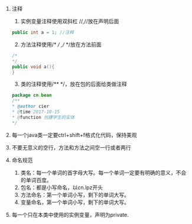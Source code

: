 1. 注释
    1. 实例变量注释使用双斜杠 //,//放在声明后面

    ```java
    public int a = 1; //注释
    ```

    2. 方法注释使用/* */ ,/* */放在方法前面

    ```java
    /*
    */
    public void a(){
    }    
    ```

    3. 类的注释使用/** */，放在包的后面给类做注释

    ```java
    package cn.bean    
    /**
    * @author cier
    * @time 2017-10-15
    * @function 创建学生的实体
    */
    ```
2. 每一个java类一定要ctrl+shift+f格式化代码，保持美观
3. 不要无意义的空行，方法和方法之间空一行或者两行
4. 命名规范
    1. 类名：每一个单词的首字母大写。每一个单词一定要有明确的意义，不会的单词百度。
    2. 包名：都是小写命名，以cn.lpz开头
    3. 方法命名：第一个单词小写，剩下的单词大写。
    4. 变量命名，第一个单词小写，剩下的单词大写。
5. 每一个只在本类中使用的实例变量，声明为private.
